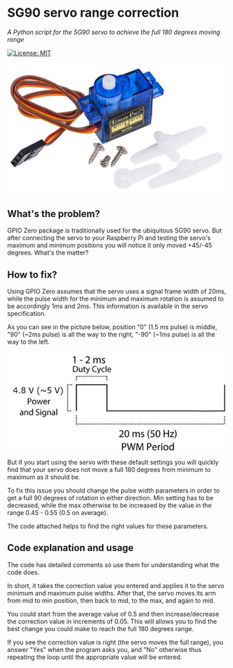 # SG90 servo range correction

*A Python script for the SG90 servo to achieve the full 180 degrees moving range*

<p>
<a href="https://raw.githubusercontent.com/uraimo/SG90Servo.swift/master/LICENSE"><img src="http://img.shields.io/badge/license-MIT-blue.svg?style=flat" alt="License: MIT" /></a>
</p>

![SG90 image](/images/sg90.jpg)

## What's the problem?

GPIO Zero package is traditionally used for the ubiquitous SG90 servo. But after connecting the servo to your Raspberry Pi and testing the servo's maximum and minimum positions you will notice it only moved +45/-45 degrees. What's the matter?

## How to fix?

Using GPIO Zero assumes that the servo uses a signal frame width of 20ms, while the pulse width for the minimum and maximum rotation is assumed to be accordingly 1ms and 2ms. This information is available in the servo specification.

As you can see in the picture below, position "0" (1.5 ms pulse) is middle, "90" (~2ms pulse) is all the way to the right, "-90" (~1ms pulse) is all the way to the left.

![SG90 image](/images/sg90_pwm.jpg)

But if you start using the servo with these default settings you will quickly find that your servo does not move a full 180 degrees from minimum to maximum as it should be.

To fix this issue you should change the pulse width parameters in order to get a full 90 degrees of rotation in either direction. Min setting has to be decreased, while the max otherwise to be increased by the value in the range 0.45 - 0.55 (0.5 on average).

The code attached helps to find the right values for these parameters.

## Code explanation and usage

The code has detailed comments so use them for understanding what the code does. 

In short, it takes the correction value you entered and applies it to the servo minimum and maximum pulse widths. After that, the servo moves its arm from mid to min position, then back to mid, to the max, and again to mid.

You could start from the average value of 0.5 and then increase/decrease the correction value in increments of 0.05. This will allows you to find the best change you could make to reach the full 180 degrees range.

If you see the correction value is right (the servo moves the full range), you answer "Yes" when the program asks you, and "No" otherwise thus repeating the loop until the appropriate value will be entered.
